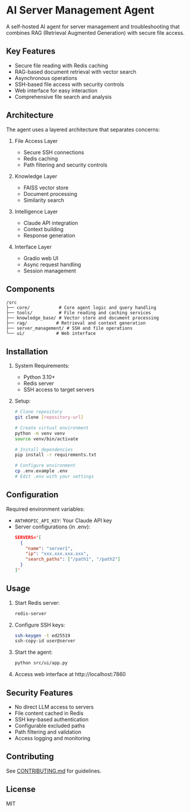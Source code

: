 # AI Server Management Agent

A self-hosted AI agent for server management and troubleshooting that combines RAG (Retrieval Augmented Generation) with secure file access.

## Key Features

- Secure file reading with Redis caching
- RAG-based document retrieval with vector search
- Asynchronous operations
- SSH-based file access with security controls
- Web interface for easy interaction
- Comprehensive file search and analysis

## Architecture

The agent uses a layered architecture that separates concerns:

1. File Access Layer
   - Secure SSH connections
   - Redis caching
   - Path filtering and security controls

2. Knowledge Layer
   - FAISS vector store
   - Document processing
   - Similarity search

3. Intelligence Layer
   - Claude API integration
   - Context building
   - Response generation

4. Interface Layer
   - Gradio web UI
   - Async request handling
   - Session management

## Components

```plaintext
/src
├── core/           # Core agent logic and query handling
├── tools/          # File reading and caching services
├── knowledge_base/ # Vector store and document processing
├── rag/           # Retrieval and context generation
├── server_management/ # SSH and file operations
└── ui/            # Web interface
```

## Installation

1. System Requirements:
   - Python 3.10+
   - Redis server
   - SSH access to target servers

2. Setup:
   ```bash
   # Clone repository
   git clone [repository-url]

   # Create virtual environment
   python -m venv venv
   source venv/bin/activate

   # Install dependencies
   pip install -r requirements.txt

   # Configure environment
   cp .env.example .env
   # Edit .env with your settings
   ```

## Configuration

Required environment variables:
- `ANTHROPIC_API_KEY`: Your Claude API key
- Server configurations (in .env):
  ```json
  SERVERS='[
    {
      "name": "server1",
      "ip": "xxx.xxx.xxx.xxx",
      "search_paths": ["/path1", "/path2"]
    }
  ]'
  ```

## Usage

1. Start Redis server:
   ```bash
   redis-server
   ```

2. Configure SSH keys:
   ```bash
   ssh-keygen -t ed25519
   ssh-copy-id user@server
   ```

3. Start the agent:
   ```bash
   python src/ui/app.py
   ```

4. Access web interface at http://localhost:7860

## Security Features

- No direct LLM access to servers
- File content cached in Redis
- SSH key-based authentication
- Configurable excluded paths
- Path filtering and validation
- Access logging and monitoring

## Contributing

See [CONTRIBUTING.md](CONTRIBUTING.md) for guidelines.

## License

MIT
